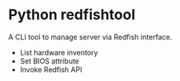 # Python redfishtool
A CLI tool to manage server via Redfish interface.
* List hardware inventory
* Set BIOS attribute
* Invoke Redfish API
